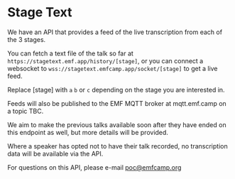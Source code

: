 # Stage Text
We have an API that provides a feed of the live transcription from each of the 3 stages.

You can fetch a text file of the talk so far at `https://stagetext.emf.app/history/[stage]`,
or you can connect a websocket to `wss://stagetext.emfcamp.app/socket/[stage]` to get a live feed.

Replace [stage] with `a` `b` or `c` depending on the stage you are interested in.

Feeds will also be published to the EMF MQTT broker at mqtt.emf.camp on a topic TBC.

We aim to make the previous talks available soon after they have ended on this endpoint as well,
but more details will be provided.

Where a speaker has opted not to have their talk recorded, no transcription data will be
available via the API.

For questions on this API, please e-mail poc@emfcamp.org
